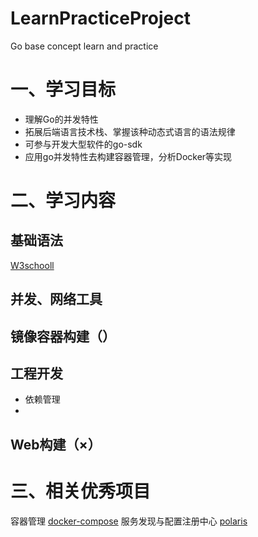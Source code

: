 # LearnPracticeProject
Go base concept learn and practice

# 一、学习目标

- 理解Go的并发特性
- 拓展后端语言技术栈、掌握该种动态式语言的语法规律
- 可参与开发大型软件的go-sdk
- 应用go并发特性去构建容器管理，分析Docker等实现


# 二、学习内容

## 基础语法
[W3schooll](https://www.w3cschool.cn/go/go-ide.html)

## 并发、网络工具

## 镜像容器构建（）

## 工程开发
- 依赖管理
- 

## Web构建（×）

# 三、相关优秀项目

容器管理
[docker-compose](https://github.com/docker/compose)
服务发现与配置注册中心
[polaris](https://github.com/polarismesh/polaris)
